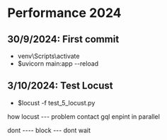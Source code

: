 # Performance 2024

## 30/9/2024: First commit
- venv\Scripts\activate
- $uvicorn main:app --reload

## 3/10/2024: Test Locust
- $locust -f test_5_locust.py


how locust --- problem contact gql enpint in parallel


dont ---- block --- dont wait







